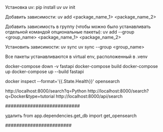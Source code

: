 
Установка uv: 
    pip install uv
    uv init

Добавить зависимости: 
    uv add <package_name_1> <package_name_2>

Добавить зависимость в группу (чтобы можно было устанавливать отдельной командой опциональные пакеты):
    uv add --group <group_name>  <package_name_1> <package_name_2>

Установить зависимости:
    uv sync
    uv sync --group <group_name>

Все пакеты устанавливаются в virtual env, расположенный в .venv


docker-compose down -v fastapi
docker-compose build
docker-compose up
docker-compose up --build fastapi

docker inspect --format='{{.State.Health}}' opensearch

http://localhost:8000/search?q=Python
http://localhost:8000/search?q=Docker&type=tutorial
http://localhost:8000/api/search

###########################

удалить
from app.dependencies.get_db import get_opensearch



########################


